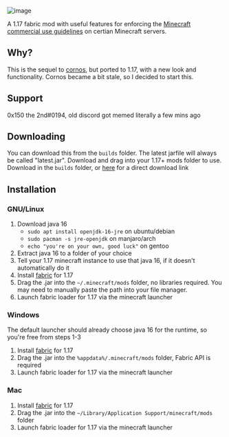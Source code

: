 ![image](https://media.discordapp.net/attachments/396663973006540802/886686297140363315/logo.png)

A 1.17 fabric mod with useful features for enforcing
the [Minecraft commercial use guidelines](https://account.mojang.com/documents/commercial_guidelines#:~:text=sell%20entitlements%20that%20affect%20gameplay)
on certian Minecraft servers.

## Why?

This is the sequel to [cornos](https://cornos.cf), but ported to 1.17, with a new look and functionality. Cornos became
a bit stale, so I decided to start this.

## Support

0x150 the 2nd#0194, old discord got memed literally a few mins ago

## Downloading

You can download this from the `builds` folder. The latest jarfile will always be called "latest.jar". Download and drag
into your 1.17+ mods folder to use. Download in the `builds` folder,
or [here](https://github.com/cornos/Atomic/raw/master/builds/latest.jar) for a direct download link

## Installation

### GNU/Linux <!--on top-->

1. Download java 16
    - `sudo apt install openjdk-16-jre` on ubuntu/debian
    - `sudo pacman -s jre-openjdk` on manjaro/arch
    - `echo "you're on your own, good luck"` on gentoo
   <!--tbh i never used fedora so I can't help them-->
2. Extract java 16 to a folder of your choice
3. Tell your 1.17 minecraft instance to use that java 16, if it doesn't automatically do it
4. Install [fabric](https://fabricmc.net/use/) for 1.17
5. Drag the .jar into the `~/.minecraft/mods` folder, no libraries required. You may need to manually paste the path
   into your file manager.
6. Launch fabric loader for 1.17 via the minecraft launcher

### Windows

The default launcher should already choose java 16 for the runtime, so you're free from steps 1-3

1. Install [fabric](https://fabricmc.net/use/) for 1.17
2. Drag the .jar into the `%appdata%/.minecraft/mods` folder, Fabric API is required
3. Launch fabric loader for 1.17 via the minecraft launcher

### Mac

1. Install [fabric](https://fabricmc.net/use/) for 1.17
2. Drag the .jar into the `~/Library/Application Support/minecraft/mods` folder
3. Launch fabric loader for 1.17 via the minecraft launcher
